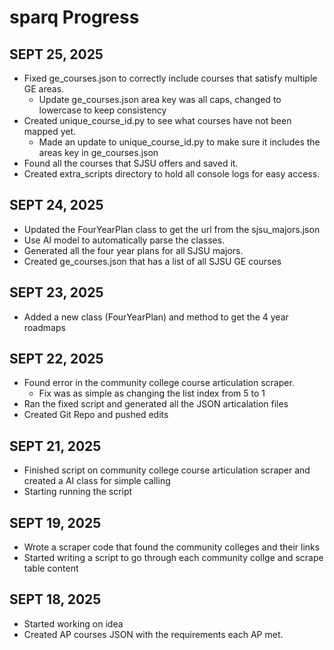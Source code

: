 # sparq Progress

## SEPT 25, 2025
- Fixed ge_courses.json to correctly include courses that satisfy multiple GE areas.
  - Update ge_courses.json area key was all caps, changed to lowercase to keep consistency
- Created unique_course_id.py to see what courses have not been mapped yet.
  - Made an update to unique_course_id.py to make sure it includes the areas key in ge_courses.json
- Found all the courses that SJSU offers and saved it.
- Created extra_scripts directory to hold all console logs for easy access. 

## SEPT 24, 2025
- Updated the FourYearPlan class to get the url from the sjsu_majors.json
- Use AI model to automatically parse the classes. 
- Generated all the four year plans for all SJSU majors.
- Created ge_courses.json that has a list of all SJSU GE courses

## SEPT 23, 2025
- Added a new class (FourYearPlan) and method to get the 4 year roadmaps

## SEPT 22, 2025
- Found error in the community college course articulation scraper. 
  - Fix was as simple as changing the list index from 5 to 1
- Ran the fixed script and generated all the JSON articalation files
- Created Git Repo and pushed edits

## SEPT 21, 2025
- Finished script on community college course articulation scraper and created a AI class for simple calling
- Starting running the script

## SEPT 19, 2025
- Wrote a scraper code that found the community colleges and their links
- Started writing a script to go through each community collge and scrape table content 

## SEPT 18, 2025
- Started working on idea
- Created AP courses JSON with the requirements each AP met.